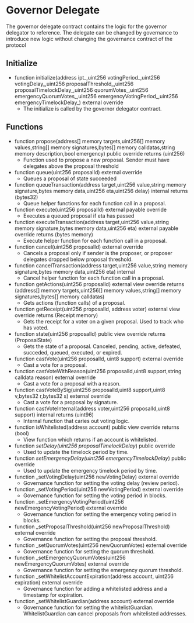 # Governor Delegate
The governor delegate contract contains the logic for the governor delegator to reference. The delegate can be changed by governance to introduce new logic without changing the governance contract of the protocol 

## Initialize
* function initialize(address ipt_,uint256 votingPeriod_,uint256 votingDelay_,uint256 proposalThreshold_,uint256 proposalTimelockDelay_,uint256 quorumVotes_,uint256 emergencyQuorumVotes_,uint256 emergencyVotingPeriod_,uint256 emergencyTimelockDelay_) external override 
    * The initialize is called by the governor delegator contract.

## Functions
* function propose(address[] memory targets,uint256[] memory values,string[] memory signatures,bytes[] memory calldatas,string memory description,bool emergency) public override returns (uint256)
    * Function used to propose a new proposal. Sender must have delegates above the proposal threshold
* function queue(uint256 proposalId) external override 
    * Queues a proposal of state succeeded
* function queueTransaction(address target,uint256 value,string memory signature,bytes memory data,uint256 eta,uint256 delay) internal returns (bytes32)
    * Queue helper functions for each function call in a proposal.
* function execute(uint256 proposalId) external payable override
    * Executes a queued proposal if eta has passed
* function executeTransaction(address target,uint256 value,string memory signature,bytes memory data,uint256 eta) external payable override returns (bytes memory)
    * Execute helper function for each function call in a proposal. 
* function cancel(uint256 proposalId) external override
    * Cancels a proposal only if sender is the proposer, or proposer delegates dropped below proposal threshold.
* function cancelTransaction(address target,uint256 value,string memory signature,bytes memory data,uint256 eta) internal
    * Cancel helper function for each function call in a proposal.
* function getActions(uint256 proposalId) external view override returns (address[] memory targets,uint256[] memory values,string[] memory signatures,bytes[] memory calldatas)
    * Gets actions (function calls) of a proposal.
* function getReceipt(uint256 proposalId, address voter) external view override returns (Receipt memory)
    * Gets the receipt for a voter on a given proposal. Used to track who has  voted. 
* function state(uint256 proposalId) public view override returns (ProposalState)
    * Gets the state of a proposal. Canceled, pending, active, defeated, succeded, queued, executed, or expired.
* function castVote(uint256 proposalId, uint8 support) external override 
    * Cast a vote for a proposal.
* function castVoteWithReason(uint256 proposalId,uint8 support,string calldata reason) external override
    * Cast a vote for a proposal with a reason.
* function castVoteBySig(uint256 proposalId,uint8 support,uint8 v,bytes32 r,bytes32 s) external override 
    * Cast a vote for a proposal by signature.
* function castVoteInternal(address voter,uint256 proposalId,uint8 support) internal returns (uint96)
    * Internal function that caries out voting logic.
* function isWhitelisted(address account) public view override returns (bool)
    * View function which returns if an account is whitelisted.
* function _setDelay(uint256 proposalTimelockDelay_) public override
    * Used to update the timelock period by time.
* function _setEmergencyDelay(uint256 emergencyTimelockDelay_) public override
    * Used to update the emergency timelock period by time. 
* function _setVotingDelay(uint256 newVotingDelay) external override
    * Governance function for setting the voting delay (review period).
* function _setVotingPeriod(uint256 newVotingPeriod) external override
    * Governance function for setting the voting period in blocks.
* function _setEmergencyVotingPeriod(uint256 newEmergencyVotingPeriod) external override
    * Governance function for setting the emergency voting period in blocks.
* function _setProposalThreshold(uint256 newProposalThreshold) external override
    * Governance function for setting the proposal threshold.
* function _setQuorumVotes(uint256 newQuorumVotes) external override
    * Governance function for setting the quorum threshold.
* function _setEmergencyQuorumVotes(uint256 newEmergencyQuorumVotes) external override
    * Governance function for setting the emergency quorum threshold.
* function _setWhitelistAccountExpiration(address account, uint256 expiration) external override
    *  Governance function for adding a whitelisted address and a timestamp for expiration.
* function _setWhitelistGuardian(address account) external override
    * Governance function for setting the whitelistGuardian. WhitelistGuardian can cancel proposals from whitelisted addresses.